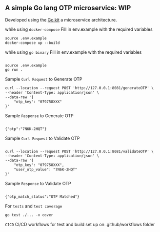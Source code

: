 
## A simple Go lang OTP microservice: WIP

Developed using the [Go kit](https://dev.to/eminetto/microservices-in-go-using-the-go-kit-jjf) a microservice architecture.




while using ```docker-compose``` Fill in env.example with the required variables

``` markdown
source .env.example
docker-compose up --build

```

while using ```go binary``` Fill in env.example with the required variables

```markdown

source .env.example
go run .

```

Sample ```Curl Request``` to Generate OTP 

```markdown
curl --location --request POST 'http://127.0.0.1:8081/generateOTP' \
--header 'Content-Type: application/json' \
--data-raw '{
    "otp_key": "079758XXX"
}'
```

Sample ```Response``` to Generate OTP 

```markdown

{"otp":"7N6K-2HQT"}

```

Sample ```Curl Request``` to Validate OTP 

```markdown

curl --location --request POST 'http://127.0.0.1:8081/validateOTP' \
--header 'Content-Type: application/json' \
--data-raw '{
    "otp_key": "079758XXX",
    "user_otp_value": "7N6K-2HQT"
}'
```
Sample ```Response``` to Validate OTP 

```markdown

{"otp_match_status":"OTP Matched"}

```

For ```tests``` and ```test coverage``` 

```markdown
go test ./... -v cover

```

```CICD```
CI/CD workflows for test and build set up on .github/workflows folder

